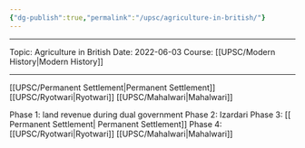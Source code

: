 ```yaml
---
{"dg-publish":true,"permalink":"/upsc/agriculture-in-british/"}
---
```


----
Topic: Agriculture in British
Date: 2022-06-03
Course: [[UPSC/Modern History\|Modern History]] 

----

[[UPSC/Permanent Settlement\|Permanent Settlement]]
[[UPSC/Ryotwari\|Ryotwari]]
[[UPSC/Mahalwari\|Mahalwari]]

Phase 1: 
	land revenue during dual government 
Phase 2:
	Izardari
Phase 3: 
[[ Permanent Settlement\| Permanent Settlement]]
Phase 4: 
	[[UPSC/Ryotwari\|Ryotwari]]
	[[UPSC/Mahalwari\|Mahalwari]]


